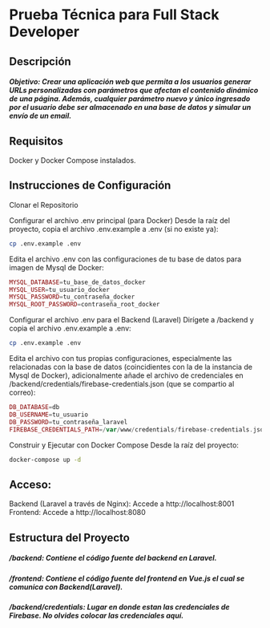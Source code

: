 # Prueba Técnica para Full Stack Developer

## Descripción

##### Objetivo: Crear una aplicación web que permita a los usuarios generar URLs personalizadas con parámetros que afectan el contenido dinámico de una página. Además, cualquier parámetro nuevo y único ingresado por el usuario debe ser almacenado en una base de datos y simular un envío de un email.

## Requisitos
Docker y Docker Compose instalados.

## Instrucciones de Configuración
Clonar el Repositorio 

Configurar el archivo .env principal (para Docker)
Desde la raíz del proyecto, copia el archivo .env.example a .env (si no existe ya):

```bash
cp .env.example .env
```

Edita el archivo .env con las configuraciones de tu base de datos para imagen de Mysql de Docker:

```php
MYSQL_DATABASE=tu_base_de_datos_docker
MYSQL_USER=tu_usuario_docker
MYSQL_PASSWORD=tu_contraseña_docker
MYSQL_ROOT_PASSWORD=contraseña_root_docker
```

Configurar el archivo .env para el Backend (Laravel)
Dirígete a /backend y copia el archivo .env.example a .env:

```bash
cp .env.example .env
```

Edita el archivo con tus propias configuraciones, especialmente las relacionadas con la base de datos (coincidientes con la de la instancia de Mysql de Docker), adicionalmente añade el archivo de credenciales en /backend/credentials/firebase-credentials.json (que se compartio al correo):

```php
DB_DATABASE=db
DB_USERNAME=tu_usuario
DB_PASSWORD=tu_contraseña_laravel
FIREBASE_CREDENTIALS_PATH=/var/www/credentials/firebase-credentials.json
```

Construir y Ejecutar con Docker Compose
Desde la raíz del proyecto:

```bash
docker-compose up -d
```

## Acceso:

Backend (Laravel a través de Nginx): Accede a http://localhost:8001
Frontend: Accede a http://localhost:8080

## Estructura del Proyecto
##### /backend: Contiene el código fuente del backend en Laravel.
##### /frontend: Contiene el código fuente del frontend en Vue.js el cual se comunica con Backend(Laravel).
##### /backend/credentials: Lugar en donde estan las credenciales de Firebase. No olvides colocar las credenciales aquí.
